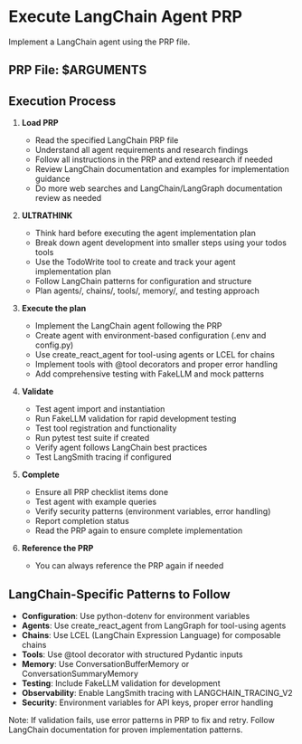 # Execute LangChain Agent PRP

Implement a LangChain agent using the PRP file.

## PRP File: $ARGUMENTS

## Execution Process

1. **Load PRP**
   - Read the specified LangChain PRP file
   - Understand all agent requirements and research findings
   - Follow all instructions in the PRP and extend research if needed
   - Review LangChain documentation and examples for implementation guidance
   - Do more web searches and LangChain/LangGraph documentation review as needed

2. **ULTRATHINK**
   - Think hard before executing the agent implementation plan
   - Break down agent development into smaller steps using your todos tools  
   - Use the TodoWrite tool to create and track your agent implementation plan
   - Follow LangChain patterns for configuration and structure
   - Plan agents/, chains/, tools/, memory/, and testing approach

3. **Execute the plan**
   - Implement the LangChain agent following the PRP
   - Create agent with environment-based configuration (.env and config.py)
   - Use create_react_agent for tool-using agents or LCEL for chains
   - Implement tools with @tool decorators and proper error handling
   - Add comprehensive testing with FakeLLM and mock patterns

4. **Validate**
   - Test agent import and instantiation
   - Run FakeLLM validation for rapid development testing
   - Test tool registration and functionality
   - Run pytest test suite if created
   - Verify agent follows LangChain best practices
   - Test LangSmith tracing if configured

5. **Complete**
   - Ensure all PRP checklist items done
   - Test agent with example queries
   - Verify security patterns (environment variables, error handling)
   - Report completion status
   - Read the PRP again to ensure complete implementation

6. **Reference the PRP**
   - You can always reference the PRP again if needed

## LangChain-Specific Patterns to Follow

- **Configuration**: Use python-dotenv for environment variables  
- **Agents**: Use create_react_agent from LangGraph for tool-using agents
- **Chains**: Use LCEL (LangChain Expression Language) for composable chains
- **Tools**: Use @tool decorator with structured Pydantic inputs
- **Memory**: Use ConversationBufferMemory or ConversationSummaryMemory
- **Testing**: Include FakeLLM validation for development
- **Observability**: Enable LangSmith tracing with LANGCHAIN_TRACING_V2
- **Security**: Environment variables for API keys, proper error handling

Note: If validation fails, use error patterns in PRP to fix and retry. Follow LangChain documentation for proven implementation patterns.